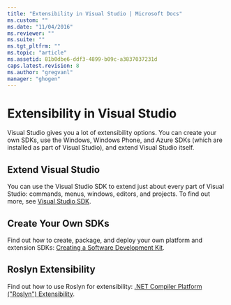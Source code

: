 ```yaml
---
title: "Extensibility in Visual Studio | Microsoft Docs"
ms.custom: ""
ms.date: "11/04/2016"
ms.reviewer: ""
ms.suite: ""
ms.tgt_pltfrm: ""
ms.topic: "article"
ms.assetid: 81b0dbe6-ddf3-4899-b09c-a3837037231d
caps.latest.revision: 8
ms.author: "gregvanl"
manager: "ghogen"
---
```

# Extensibility in Visual Studio
Visual Studio gives you a lot of extensibility options. You can create your own SDKs, use the Windows, Windows Phone, and Azure SDKs (which are installed as part of Visual Studio), and extend Visual Studio itself.  
  
## Extend Visual Studio  
 You can use the Visual Studio SDK to extend just about every part of Visual Studio: commands, menus, windows, editors, and projects. To find out more, see [Visual Studio SDK](../extensibility/visual-studio-sdk.md).  
  
## Create Your Own SDKs  
 Find out how to create, package, and deploy your own platform and extension SDKs: [Creating a Software Development Kit](../extensibility/creating-a-software-development-kit.md).  
  
## Roslyn Extensibility  
 Find out how to use Roslyn for extensibility: [.NET Compiler Platform ("Roslyn") Extensibility](../extensibility/dotnet-compiler-platform-roslyn-extensibility.md).